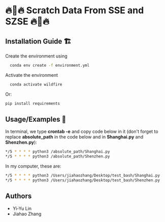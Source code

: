 # 🔥🦀🔥 Scratch Data From SSE and SZSE 🔥🦀🔥


## Installation Guide 🏗️

Create the environment using
```bash
  conda env create -f environment.yml
```
Activate the environment 
```bash
  conda activate wildfire
```

Or:
```bash
pip install requirements
```

## Usage/Examples 🧙
In terminal, we type   **crontab -e**   and copy code below in it (don't forget to replace **absolute_path** in the code below and in **Shanghai.py** and **Shenzhen.py**):

```bash
*/5 * * * * python3 /absolute_path/Shanghai.py
*/5 * * * * python3 /absolute_path/Shenzhen.py
```
In my computer, these are:
```bash
*/5 * * * * python3 /Users/jiahaozhang/Desktop/test_bash/Shanghai.py
*/5 * * * * python3 /Users/jiahaozhang/Desktop/test_bash/Shenzhen.py
```

## Authors
- Yi-Yu Lin
- Jiahao Zhang
